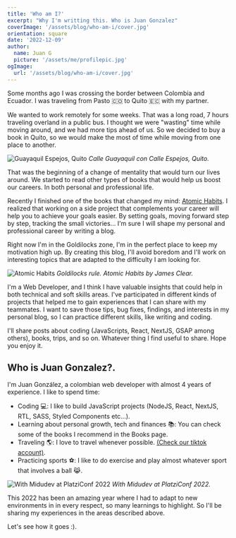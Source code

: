 ```yaml
---
title: 'Who am I?'
excerpt: "Why I'm writting this. Who is Juan Gonzalez"
coverImage: '/assets/blog/who-am-i/cover.jpg'
orientation: square
date: '2022-12-09'
author:
  name: Juan G
  picture: '/assets/me/profilepic.jpg'
ogImage:
  url: '/assets/blog/who-am-i/cover.jpg'
---
```


Some months ago I was crossing the border between Colombia and Ecuador. I was traveling from Pasto 🇨🇴 to Quito 🇪🇨 with my partner.

We wanted to work remotely for some weeks. That was a long road, 7 hours traveling overland in a public bus. I thought we were "wasting" time while moving around, and we had more tips ahead of us. So we decided to buy a book in Quito, so we would make the most of time while moving from one place to another.

![Guayaquil Espejos, Quito](/assets/blog/who-am-i/guayaquil_espejos.jpg)
_Calle Guayaquil con Calle Espejos, Quito._

That was the beginning of a change of mentality that would turn our lives around. We started to read other types of books that would help us boost our careers. In both personal and professional life.

Recently I finished one of the books that changed my mind: [Atomic Habits](https://jamesclear.com/atomic-habits). I realized that working on a side project that complements your career will help you to achieve your goals easier. By setting goals, moving forward step by step, tracking the small victories... I'm sure I will shape my personal and professional career by writing a blog.

Right now I'm in the Goldilocks zone, I'm in the perfect place to keep my motivation high up. By creating this blog, I'll avoid boredom and I'll work on interesting topics that are adapted to the difficulty I am looking for.

![Atomic Habits](/assets/blog/who-am-i/goldilocks_rule.jpg)
_Goldilocks rule. Atomic Habits by James Clear._

I'm a Web Developer, and I think I have valuable insights that could help in both technical and soft skills areas. I've participated in different kinds of projects that helped me to gain experiences that I can share with my teammates. I want to save those tips, bug fixes, findings, and interests in my personal blog, so I can practice different skills, like writing and coding.

I'll share posts about coding (JavaScripts, React, NextJS, GSAP among others), books, trips, and so on. Whatever thing I find useful to share. Hope you enjoy it.

## Who is Juan Gonzalez?.

I'm Juan González, a colombian web developer with almost 4 years of experience. I like to spend time:

- Coding 💻: I like to build JavaScript projects (NodeJS, React, NextJS, RTL, SASS, Styled Components etc...).
- Learning about personal growth, tech and finances 📚: You can check some of the books I recommend in the Books page.
- Traveling 🌎: I love to travel whenever possible. [(Check our tiktok account)](https://www.tiktok.com/@quiro.gon).
- Practicing sports ⚽️: I like to do exercise and play almost whatever sport that involves a ball 😹.

![With Midudev at PlatziConf 2022](/assets/blog/who-am-i/platzi-conf.jpg)
_With Midudev at PlatziConf 2022._

This 2022 has been an amazing year where I had to adapt to new environments in in every respect, so many learnings to highlight. So I'll be sharing my experiences in the areas described above.

Let's see how it goes :).
